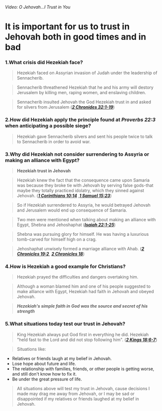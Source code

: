 _Video: O Jehovah...I Trust in You_

It is important for us to trust in Jehovah both in good times and in bad
===

### 1.What crisis did Hezekiah face?
> Hezekiah faced on Assyrian invasion of Judah under the leadership of Sennacherib.

> Sennacherib threathened Hezekiah that he and his army will destory Jerusalem by killing men, raping women, and enslaving children. 

> Sennacherib insulted Jehovah the God Hezekiah trust in and asked for silvers from Jerusalem (**_[2 Chronides 32:1-19](https://www.jw.org/en/publications/bible/study-bible/books/2-chronicles/32/)_**)
 
### 2.How did Hezekiah apply the principle found at **_Proverbs 22:3_** when anticipating a possible siege?
> Hezekiah gave Sennacherib silvers and sent his people twice to talk to Sennacherib in order to avoid war.

### 3.Why did Hezekiah not consider surrendering to Assyria or making an alliance with Egypt?
> **Hezekiah trust in Jehovah**

> Hezekiah knew the fact that the consequence came upon Samaria was because they broke tie with Jehovah by serving false gods-that maybe they totally practiced idolatry, which they sinned against Jehovah. (**_[1 Corinthians 10:14](https://www.jw.org/en/publications/bible/study-bible/books/1-corinthians/10/)_** ,**_[1 Samuel 15:23](https://www.jw.org/en/publications/bible/study-bible/books/1-samuel/15/)_**)
 
> So if Hezekiah surrendered to Assyria, he would betrayed Jehovah and Jerusalem would end up consequence of Samaria.

> Two men were mentioned when talking about making an alliance with Egypt, Shebna and Jehoshaphat (**_[Isaiah 22:1-25](https://www.jw.org/en/publications/bible/study-bible/books/isaiah/22/)_**)

> Shebna was pursuing glory for himself. He was having a luxurious tomb-carved for himself high on a crag.

> Jehoshaphat unwisely formed a marriage alliance with Ahab. (**_[2 Chronicles 19:2](https://www.jw.org/en/publications/bible/study-bible/books/2-chronicles/19/)_**, **_[2 Chronicles 18](https://www.jw.org/en/publications/bible/study-bible/books/2-chronicles/18/)_**)

### 4.How is Hezekiah a good example for Christians?
> Hezekiah prayed the difficulties and dangers overtaking him.

> Although a woman blamed him and one of his people suggested to make alliance with Egypt, Hezekiah had faith in Jehovah and obeyed Jehovah.

> **_Hezekiah's simple faith in God was the source and secret of his strength_**

### 5.What situations today test our trust in Jehovah?
> King Hezekiah always put God first in everything he did. Hezekiah "held fast to the Lord and did not stop following him". (**_[2 Kings 18:6-7](https://www.jw.org/en/publications/bible/study-bible/books/2-kings/18/)_**)

> Situations like:
* Relatives or friends laugh at my belief in Jehovah.
* Lose hope about future and life.
* The relationship with families, friends, or other people is getting worse, and still don't know how to fix it.
* Be under the great pressure of life.

> All situations above will test my trust in Jehovah, cause decisions I made may drag me away from Jehovah, or I may be sad or disappointed if my relatives or friends laughed at my belief in Jehovah. 